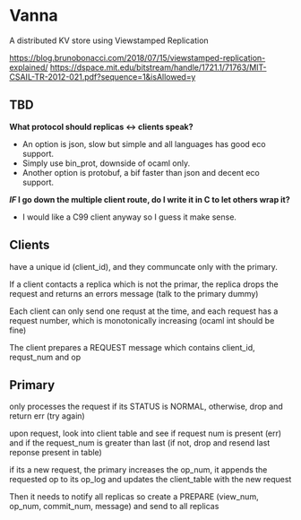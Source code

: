 # Vanna
A distributed KV store using Viewstamped Replication


https://blog.brunobonacci.com/2018/07/15/viewstamped-replication-explained/
https://dspace.mit.edu/bitstream/handle/1721.1/71763/MIT-CSAIL-TR-2012-021.pdf?sequence=1&isAllowed=y

## TBD
**What protocol should replicas <-> clients speak?**
* An option is json, slow but simple and all languages has good eco support.
* Simply use bin_prot, downside of ocaml only.
* Another option is protobuf, a bif faster than json and decent eco support.

**_IF_ I go down the multiple client route, do I write it in C to let others wrap it?**
* I would like a C99 client anyway so I guess it make sense.


## Clients
have a unique id (client_id), and they communcate only with the primary.

If a client contacts a replica which is not the primar, the replica drops the request and returns an errors message (talk to the primary dummy)

Each client can only send one requst at the time, and each request has a request number, which is monotonically increasing (ocaml int should be fine)

The client prepares a REQUEST message which contains client_id, requst_num and op

## Primary
only processes the request if its STATUS is NORMAL, otherwise, drop and return err (try again)

upon request, look into client table and see if request num is present (err) and if the request_num is greater than last (if not, drop and resend last reponse present in table)

if its a new request, the primary increases the op_num, it appends the requested op to its op_log and updates the client_table with the new request

Then it needs to notify all replicas so create a PREPARE (view_num, op_num, commit_num, message) and send to all replicas

